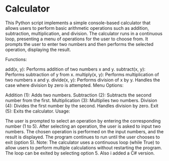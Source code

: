 # Calculator
This Python script implements a simple console-based calculator that allows users to perform basic arithmetic operations such as addition, subtraction, multiplication, and division. The calculator runs in a continuous loop, presenting a menu of operations for the user to choose from. It prompts the user to enter two numbers and then performs the selected operation, displaying the result.

Functions:

add(x, y): Performs addition of two numbers x and y.
subtract(x, y): Performs subtraction of y from x.
multiply(x, y): Performs multiplication of two numbers x and y.
divide(x, y): Performs division of x by y. Handles the case where division by zero is attempted.
Menu Options:

Addition (1): Adds two numbers.
Subtraction (2): Subtracts the second number from the first.
Multiplication (3): Multiplies two numbers.
Division (4): Divides the first number by the second. Handles division by zero.
Exit (5): Exits the calculator.
Usage:

The user is prompted to select an operation by entering the corresponding number (1 to 5).
After selecting an operation, the user is asked to input two numbers.
The chosen operation is performed on the input numbers, and the result is displayed.
The program continues to run until the user chooses to exit (option 5).
Note: The calculator uses a continuous loop (while True) to allow users to perform multiple calculations without restarting the program. The loop can be exited by selecting option 5.
Also i added a C# version.
